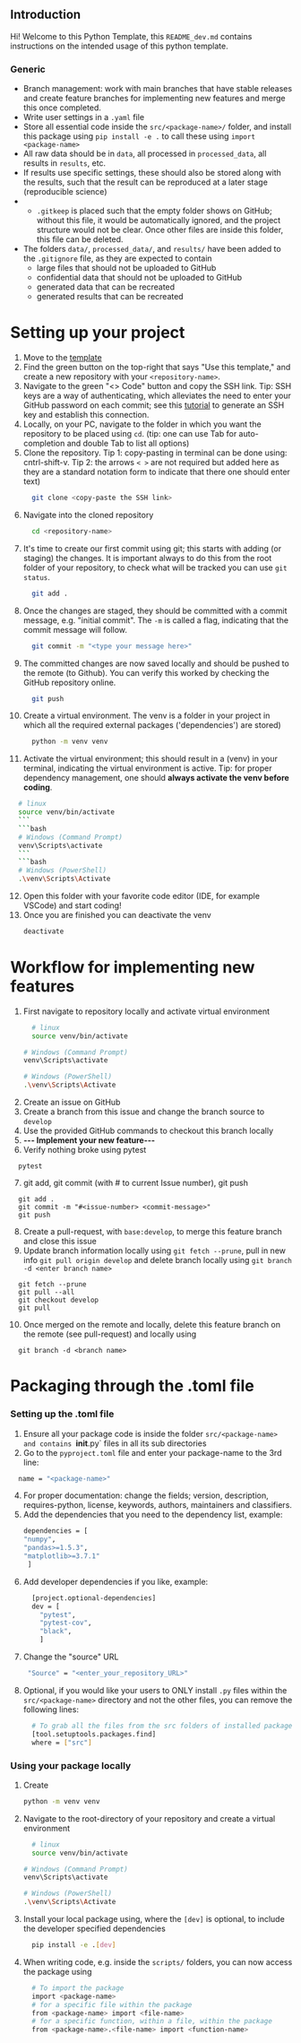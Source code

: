 ## Introduction

Hi! Welcome to this Python Template, this `README_dev.md` contains instructions on the intended usage of this python template.

### Generic
- Branch management: work with main branches that have stable releases and create feature branches for implementing new features and merge this once completed. 
- Write user settings in a `.yaml` file
- Store all essential code inside the `src/<package-name>/` folder, and install this package using `pip install -e .` to call these using `import <package-name>`
- All raw data should be in `data`, all processed in `processed_data`, all results in `results`, etc. 
- If results use specific settings, these should also be stored along with the results, such that the result can be reproduced at a later stage (reproducible science)
- - `.gitkeep` is placed such that the empty folder shows on GitHub; without this file, it would be automatically ignored, and the project structure would not be clear. Once other files are inside this folder, this file can be deleted.
- The folders `data/`, `processed_data/`, and `results/` have been added to the `.gitignore` file, as they are expected to contain 
  - large files that should not be uploaded to GitHub
  - confidential data that should not be uploaded to GitHub
  - generated data that can be recreated
  - generated results that can be recreated

# Setting up your project
1. Move to the [template](https://github.com/awegroup/template-python)
2. Find the green button on the top-right that says "Use this template," and create a new repository with your `<repository-name>`.
3. Navigate to the green "<> Code" button and copy the SSH link. Tip: SSH keys are a way of authenticating, which alleviates the need to enter your GitHub password on each commit; see this [tutorial](https://docs.github.com/en/authentication/connecting-to-github-with-ssh/generating-a-new-ssh-key-and-adding-it-to-the-ssh-agent) to generate an SSH key and establish this connection. 
4. Locally, on your PC, navigate to the folder in which you want the repository to be placed using `cd`. (tip: one can use Tab for auto-completion and double Tab to list all options)
5. Clone the repository. Tip 1: copy-pasting in terminal can be done using: cntrl-shift-v. Tip 2: the arrows `< >` are not required but added here as they are a standard notation form to indicate that there one should enter text)
   ```bash
     git clone <copy-paste the SSH link> 
   ```
6. Navigate into the cloned repository 
   ```bash
     cd <repository-name>
   ```
7. It's time to create our first commit using git; this starts with adding (or staging) the changes. It is important always to do this from the root folder of your repository, to check what will be tracked you can use `git status`.
   ```bash
     git add .
   ```
8. Once the changes are staged, they should be committed with a commit message, e.g. "initial commit". The `-m` is called a flag, indicating that the commit message will follow.
   ```bash
     git commit -m "<type your message here>"
   ```
9. The committed changes are now saved locally and should be pushed to the remote (to Github). You can verify this worked by checking the GitHub repository online.
   ```bash
     git push
   ```
10. Create a virtual environment. The venv is a folder in your project in which all the required external packages ('dependencies') are stored)
    ```bash
      python -m venv venv
    ```
11. Activate the virtual environment; this should result in a (venv) in your terminal, indicating the virtual environment is active. Tip: for proper dependency management, one should **always activate the venv before coding**.
     
   ```bash
     # linux
     source venv/bin/activate
     ```
     ```bash
     # Windows (Command Prompt)
     venv\Scripts\activate
     ```
     ```bash
     # Windows (PowerShell)
     .\venv\Scripts\Activate
   ```

   
12. Open this folder with your favorite code editor (IDE, for example VSCode) and start coding!
13. Once you are finished you can deactivate the venv
    ```bash
    deactivate
    ```

# Workflow for implementing new features
1. First navigate to repository locally and activate virtual environment
   ```bash
     # linux
     source venv/bin/activate
     ```
     ```bash
     # Windows (Command Prompt)
     venv\Scripts\activate
     ```
     ```bash
     # Windows (PowerShell)
     .\venv\Scripts\Activate
   ```
2. Create an issue on GitHub
3. Create a branch from this issue and change the branch source to `develop`
4. Use the provided GitHub commands to checkout this branch locally
5. **--- Implement your new feature---**
6. Verify nothing broke using pytest
```
  pytest
```
7. git add, git commit (with # to current Issue number), git push
```
  git add .
  git commit -m "#<issue-number> <commit-message>"
  git push
```
8. Create a pull-request, with `base:develop`, to merge this feature branch and close this issue
9. Update branch information locally using `git fetch --prune`, pull in new info `git pull origin develop` and delete branch locally using `git branch -d <enter branch name>`
```
  git fetch --prune
  git pull --all
  git checkout develop
  git pull
```
10. Once merged on the remote and locally, delete this feature branch on the remote (see pull-request) and locally using 
```
  git branch -d <branch name>
```


# Packaging through the .toml file
###  Setting up the .toml file
1. Ensure all your package code is inside the folder `src/<package-name> and contains `__init__.py` files in all its sub directories
2. Go to the `pyproject.toml` file and enter your package-name to the 3rd line:
  ```bash
    name = "<package-name>"
  ```
4. For proper documentation: change the fields; version, description, requires-python, license, keywords, authors, maintainers and classifiers.
5. Add the dependencies that you need to the dependency list, example:
    ```bash
    dependencies = [
    "numpy", 
    "pandas>=1.5.3", 
    "matplotlib>=3.7.1"
     ]
    ```
5. Add developer dependencies if you like, example:
    ```bash
      [project.optional-dependencies]
      dev = [
        "pytest",
        "pytest-cov",
        "black",
        ]
    ```
7. Change the "source" URL
    ```bash
     "Source" = "<enter_your_repository_URL>"
    ```
8. Optional, if you would like your users to ONLY install `.py` files within the `src/<package-name>` directory and not the other files, you can remove the following lines:
    ```bash
      # To grab all the files from the src folders of installed packages, not only the .py files
      [tool.setuptools.packages.find]
      where = ["src"]
    ``` 

### Using your package locally
1. Create
    ```bash
    python -m venv venv
    ```
1. Navigate to the root-directory of your repository and create a virtual environment
   ```bash
     # linux
     source venv/bin/activate
     ```
     ```bash
     # Windows (Command Prompt)
     venv\Scripts\activate
     ```
     ```bash
     # Windows (PowerShell)
     .\venv\Scripts\Activate
   ```
2. Install your local package using, where the `[dev]` is optional, to include the developer specified dependencies
   ```bash
     pip install -e .[dev]
   ```
3. When writing code, e.g. inside the `scripts/` folders, you can now access the package using
   ```bash
     # To import the package
     import <package-name>
     # for a specific file within the package
     from <package-name> import <file-name>
     # for a specific function, within a file, within the package
     from <package-name>.<file-name> import <function-name>
   ```
   
